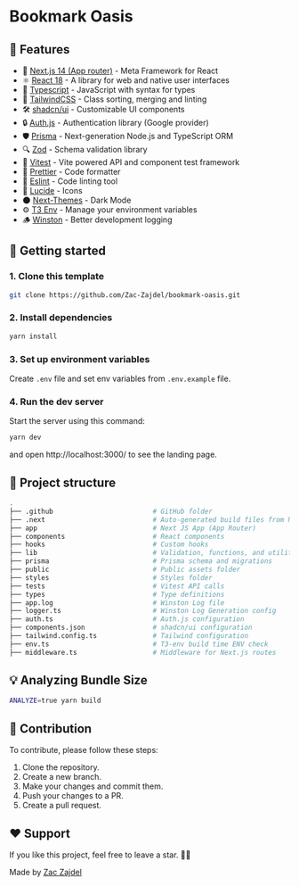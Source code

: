 # Bookmark Oasis

## 🎉 Features

- 🚀 [Next.js 14 (App router)](https://nextjs.org/) - Meta Framework for React
- ⚛️ [React 18](https://react.dev/) - A library for web and native user interfaces
- 📘 [Typescript](https://www.typescriptlang.org/) - JavaScript with syntax for types
- 🎨 [TailwindCSS](https://tailwindcss.com/) - Class sorting, merging and linting
- 🛠️ [shadcn/ui](https://ui.shadcn.com/) - Customizable UI components
- 🔒 [Auth.js](https://authjs.dev/) - Authentication library (Google provider)
- 🛡️ [Prisma](https://www.prisma.io/) - Next-generation Node.js and TypeScript ORM
- 🔍 [Zod](https://zod.dev/) - Schema validation library
- 🧪 [Vitest](https://vitest.dev/) - Vite powered API and component test framework
- 💅 [Prettier](https://prettier.io/) - Code formatter
- 🧹 [Eslint](https://eslint.org/) - Code linting tool
- 🔹 [Lucide](https://lucide.dev/icons/) - Icons
- 🌑 [Next-Themes](https://github.com/pacocoursey/next-themes) - Dark Mode
- ⚙️ [T3 Env](https://env.t3.gg/) - Manage your environment variables
- 🪵 [Winston](https://github.com/winstonjs/winston) - Better development logging

## 🎯 Getting started

### 1. Clone this template

```bash
git clone https://github.com/Zac-Zajdel/bookmark-oasis.git
```

### 2. Install dependencies

```bash
yarn install
```

### 3. Set up environment variables

Create `.env` file and set env variables from `.env.example` file.

### 4. Run the dev server

Start the server using this command:

```bash
yarn dev
```

and open http://localhost:3000/ to see the landing page.

## 📁 Project structure

```bash
.
├── .github                         # GitHub folder
├── .next                           # Auto-generated build files from Next.js
├── app                             # Next JS App (App Router)
├── components                      # React components
├── hooks                           # Custom hooks
├── lib                             # Validation, functions, and utilities
├── prisma                          # Prisma schema and migrations
├── public                          # Public assets folder
├── styles                          # Styles folder
├── tests                           # Vitest API calls
├── types                           # Type definitions
├── app.log                         # Winston Log file
├── logger.ts                       # Winston Log Generation config
├── auth.ts                         # Auth.js configuration
├── components.json                 # shadcn/ui configuration
├── tailwind.config.ts              # Tailwind configuration
├── env.ts                          # T3-env build time ENV check
├── middleware.ts                   # Middleware for Next.js routes
```

## 💡 Analyzing Bundle Size

```bash
ANALYZE=true yarn build
```

## 🤝 Contribution

To contribute, please follow these steps:

1. Clone the repository.
2. Create a new branch.
3. Make your changes and commit them.
4. Push your changes to a PR.
5. Create a pull request.

## ❤️ Support

If you like this project, feel free to leave a star. 🌟😊

Made by <a href="https://github.com/Zac-Zajdel">Zac Zajdel</a>
